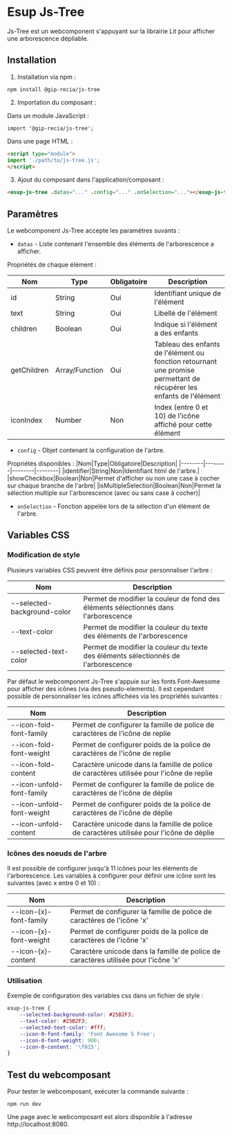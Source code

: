 # **Esup Js-Tree**

Js-Tree est un webcomponent s'appuyant sur la librairie Lit pour afficher une arborescence dépliable.

## **Installation**

1. Installation via npm :

```shell
npm install @gip-recia/js-tree
```

2. Importation du composant :

Dans un module JavaScript :

```
import '@gip-recia/js-tree';
```

Dans une page HTML :

```html
<script type="module">
import './path/to/js-tree.js';
</script>
```

3. Ajout du composant dans l'application/composant :

```html
<esup-js-tree .datas="..." .config="..." .onSelection="..."></esup-js-tree>
```

## **Paramètres**

Le webcomponent Js-Tree accepte les paramètres suvants :
- `datas` - Liste contenant l'ensemble des éléments de  l'arborescence a afficher.

Propriétés de chaque élément :    

|Nom|Type|Obligatoire|Description|
|--------|--------|--------|--------|
|id|String|Oui|Identifiant unique de l'élément|
|text|String|Oui|Libellé de l'élément|
|children|Boolean|Oui|Indique si l'élément a des enfants|
|getChildren|Array/Function|Oui|Tableau des enfants de l'élément ou fonction retournant une promise permettant de récupérer les enfants de l'élément|
|iconIndex|Number|Non|Index (entre 0 et 10) de l'icône affiché pour cette élément|

- `config` - Objet contenant la configuration de l'arbre.

Propriétés disponibles :
|Nom|Type|Obligatoire|Description|
|--------|--------|--------|--------|
|identifier|String|Non|Identifiant html de l'arbre.|
|showCheckbox|Boolean|Non|Permet d'afficher ou non une case à cocher sur chaque branche de l'arbre|
|isMultipleSelection|Boolean|Non|Permet la sélection multiple sur l'arborescence (avec ou sans case à cocher)|

- `onSelection` - Fonction appelée lors de la sélection d'un élément de l'arbre.

## **Variables CSS**

### **Modification de style**

Plusieurs variables CSS peuvent être définis pour personnaliser l'arbre :

|Nom|Description|
|--------|--------|
|--selected-background-color|Permet de modifier la couleur de fond des éléments sélectionnés dans l'arborescence|
|--text-color|Permet de modifier la couleur du texte des éléments de l'arborescence|
|--selected-text-color|Permet de modifier la couleur du texte des éléments sélectionnés de l'arborescence |

Par défaut le webcomponent Js-Tree s'appuie sur les fonts Font-Awesome pour afficher des icônes (via des pseudo-elements). Il est cependant possible de personnaliser les icônes affichées via les propriétés suivantes :

|Nom|Description|
|--------|--------|
|--icon-fold-font-family|Permet de configurer la famille de police de caractères de l'icône de replie|
|--icon-fold-font-weight|Permet de configurer poids de la police de caractères de l'icône de replie|
|--icon-fold-content|Caractère unicode dans la famille de police de caractères utilisée pour l'icône de replie|
|--icon-unfold-font-family|Permet de configurer la famille de police de caractères de l'icône de déplie|
|--icon-unfold-font-weight|Permet de configurer poids de la police de caractères de l'icône de déplie|
|--icon-unfold-content|Caractère unicode dans la famille de police de caractères utilisée pour l'icône de déplie|

### **Icônes des noeuds de l'arbre**

Il est possible de configurer jusqu'à 11 icônes pour les éléments de l'arborescence. Les variables à configurer pour définir une icône sont les suivantes (avec x entre 0 et 10) :

|Nom|Description|
|--------|--------|
|--icon-{x}-font-family|Permet de configurer la famille de police de caractères de l'icône 'x'|
|--icon-{x}-font-weight|Permet de configurer poids de la police de caractères de l'icône 'x'|
|--icon-{x}-content|Caractère unicode dans la famille de police de caractères utilisée pour l'icône 'x'|

### **Utilisation**

Exemple de configuration des variables css dans un fichier de style :

```css
esup-js-tree {
    --selected-background-color: #25B2F3;
    --text-color: #25B2F3;
    --selected-text-color: #fff;
    --icon-0-font-family: 'Font Awesome 5 Free';
    --icon-0-font-weight: 900;
    --icon-0-content: '\f015';
}
``` 

## **Test du webcomposant**

Pour tester le webcomposant, exécuter la commande suivante :
```shell
npm run dev
```

Une page avec le webcomposant est alors disponible à l'adresse http://localhost:8080.
